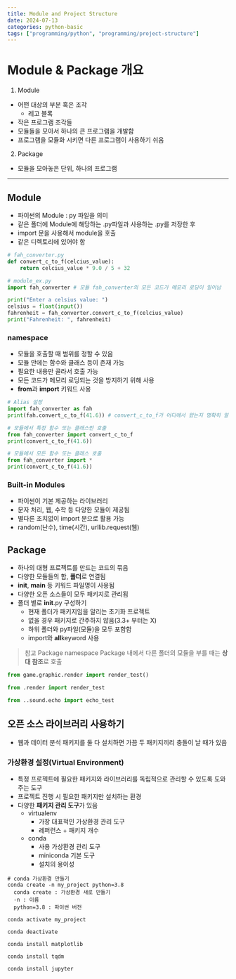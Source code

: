 ```yaml
---
title: Module and Project Structure
date: 2024-07-13
categories: python-basic
tags: ["programming/python", "programming/project-structure"]
---
```


# Module & Package 개요

1. Module

- 어떤 대상의 부분 혹은 조각
  - 레고 블록
- 작은 프로그램 조각들
- 모듈들을 모아서 하나의 큰 프로그램을 개발함
- 프로그램을 모듈화 시키면 다른 프로그램이 사용하기 쉬움

2. Package

- 모듈을 모아놓은 단위, 하나의 프로그램

---

## Module

- 파이썬의 Module : py 파일을 의미
- 같은 폴더에 Module에 해당하는 .py파일과 사용하는 .py를 저장한 후
- import 문을 사용해서 module을 호출
- 같은 디렉토리에 있어야 함

```python
# fah_converter.py
def convert_c_to_f(celcius_value):
    return celcius_value * 9.0 / 5 + 32

# module_ex.py
import fah_converter # 모듈 fah_converter의 모든 코드가 메모리 로딩이 일어남

print("Enter a celsius value: ")
celsius = float(input())
fahrenheit = fah_converter.convert_c_to_f(celcius_value)
print("Fahrenheit: ", fahrenheit)
```

### namespace

- 모듈을 호출할 때 범위를 정할 수 있음
- 모듈 안에는 함수와 클래스 등이 존재 가능
- 필요한 내용만 골라서 호출 가능
- 모든 코드가 메모리 로딩되는 것을 방지하기 위해 사용
- **from**과 **import** 키워드 사용

```python
# Alias 설정
import fah_converter as fah
print(fah.convert_c_to_f(41.6)) # convert_c_to_f가 어디에서 왔는지 명확히 알 수 있는 장점

# 모듈에서 특정 함수 또는 클래스만 호출
from fah_converter import convert_c_to_f
print(convert_c_to_f(41.6))

# 모듈에서 모든 함수 또는 클래스 호출
from fah_converter import *
print(convert_c_to_f(41.6))
```

### Built-in Modules

- 파이썬이 기본 제공하는 라이브러리
- 문자 처리, 웹, 수학 등 다양한 모듈이 제공됨
- 별다른 조치없이 import 문으로 활용 가능
- random(난수), time(시간), urllib.request(웹)

## Package

- 하나의 대형 프로젝트를 만드는 코드의 묶음
- 다양한 모듈들의 합, **폴더**로 연결됨
- **init**, **main** 등 키워드 파일명이 사용됨
- 다양한 오픈 소스들이 모두 패키지로 관리됨
- 폴더 별로 **init**.py 구성하기
  - 현재 폴더가 패키지임을 알리는 초기화 프로젝트
  - 없을 경우 패키지로 간주하지 않음(3.3+ 부터는 X)
  - 하위 폴더와 py파일(모듈)을 모두 포함함
  - import와 **all**keyword 사용

> 참고 Package namespace
> Package 내에서 다른 폴더의 모듈을 부를 때는 **상대 참조**로 호출

```python
from game.graphic.render import render_test()

from .render import render_test

from ..sound.echo import echo_test
```

## 오픈 소스 라이브러리 사용하기

- 웹과 데이터 분석 패키지를 둘 다 설치하면 가끔 두 패키지끼리 충돌이 날 때가 있음

### 가상환경 설정(Virtual Environment)

- 특정 프로젝트에 필요한 패키지와 라이브러리를 독립적으로 관리할 수 있도록 도와주는 도구
- 프로젝트 진행 시 필요한 패키지만 설치하는 환경
- 다양한 **패키지 관리 도구**가 있음
  - virtualenv
    - 가장 대표적인 가상환경 관리 도구
    - 레퍼런스 + 패키지 개수
  - conda
    - 사용 가상환경 관리 도구
    - miniconda 기본 도구
    - 설치의 용이성

```
# conda 가상환경 만들기
conda create -n my_project python=3.8
  conda create : 가상환경 새로 만들기
  -n : 이름
  python=3.8 : 파이썬 버전

conda activate my_project

conda deactivate

conda install matplotlib

conda install tqdm

conda install jupyter
